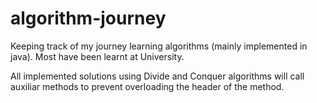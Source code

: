 # algorithm-journey
Keeping track of my journey learning algorithms (mainly implemented in java). Most have been learnt at University.

All implemented solutions using Divide and Conquer algorithms will call auxiliar methods to prevent overloading the header of the method.  
